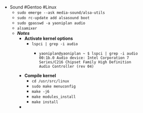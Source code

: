 - Sound #Gentoo #Linux
	- `sudo emerge --ask media-sound/alsa-utils`
	- `sudo rc-update add alsasound boot`
	- `sudo gpasswd -a yaoniplan audio`
	- `alsamixer`
	- ***Notes***
		- **Activate kernel options**
			- `lspci | grep -i audio`
				- ```
				  yaoniplan@yaoniplan ~ $ lspci | grep -i audio
				  00:1b.0 Audio device: Intel Corporation 7 
				  Series/C216 Chipset Family High Definition 
				  Audio Controller (rev 04)
				  ```
		- **Compile kernel**
			- `cd /usr/src/linux`
			- `sudo make menuconfig`
			- `make -j6`
			- `make modules_install`
			- `make install`
		-